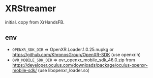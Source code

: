 # XRStreamer

initial. copy from XrHandsFB.

## env

* `OPENXR_SDK_DIR` => OpenXR.Loader.1.0.25.nupkg or https://github.com/KhronosGroup/OpenXR-SDK (use openxr.h)
* `OVR_MOBILE_SDK_DIR` => ovr_openxr_mobile_sdk_46.0.zip from https://developer.oculus.com/downloads/package/oculus-openxr-mobile-sdk/ (use libopenxr_loader.so)
